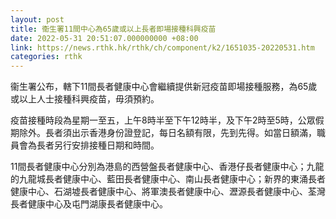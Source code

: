 ```yaml
---
layout: post
title: 衞生署11間中心為65歲或以上長者即場接種科興疫苗
date: 2022-05-31 20:51:07.000000000 +08:00
link: https://news.rthk.hk/rthk/ch/component/k2/1651035-20220531.htm
categories: rthk
---
```


衞生署公布，轄下11間長者健康中心會繼續提供新冠疫苗即場接種服務，為65歲或以上人士接種科興疫苗，毋須預約。

疫苗接種時段為星期一至五，上午8時半至下午12時半，及下午2時至5時，公眾假期除外。長者須出示香港身份證登記，每日名額有限，先到先得。如當日額滿，職員會為長者另行安排接種日期和時間。

11間長者健康中心分別為港島的西營盤長者健康中心、香港仔長者健康中心；九龍的九龍城長者健康中心、藍田長者健康中心、南山長者健康中心；新界的東涌長者健康中心、石湖墟長者健康中心、將軍澳長者健康中心、瀝源長者健康中心、荃灣長者健康中心及屯門湖康長者健康中心。

